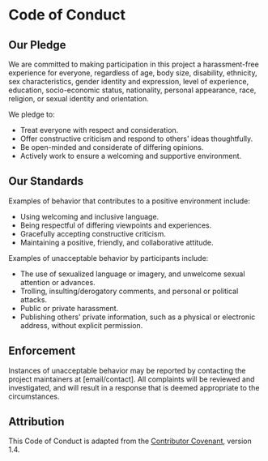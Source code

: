 # Code of Conduct

## Our Pledge
We are committed to making participation in this project a harassment-free experience for everyone, regardless of age, body size, disability, ethnicity, sex characteristics, gender identity and expression, level of experience, education, socio-economic status, nationality, personal appearance, race, religion, or sexual identity and orientation.

We pledge to:
- Treat everyone with respect and consideration.
- Offer constructive criticism and respond to others' ideas thoughtfully.
- Be open-minded and considerate of differing opinions.
- Actively work to ensure a welcoming and supportive environment.

## Our Standards
Examples of behavior that contributes to a positive environment include:
- Using welcoming and inclusive language.
- Being respectful of differing viewpoints and experiences.
- Gracefully accepting constructive criticism.
- Maintaining a positive, friendly, and collaborative attitude.

Examples of unacceptable behavior by participants include:
- The use of sexualized language or imagery, and unwelcome sexual attention or advances.
- Trolling, insulting/derogatory comments, and personal or political attacks.
- Public or private harassment.
- Publishing others' private information, such as a physical or electronic address, without explicit permission.

## Enforcement
Instances of unacceptable behavior may be reported by contacting the project maintainers at [email/contact]. All complaints will be reviewed and investigated, and will result in a response that is deemed appropriate to the circumstances.

## Attribution
This Code of Conduct is adapted from the [Contributor Covenant](https://www.contributor-covenant.org/), version 1.4.
